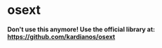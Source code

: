 # osext

**Don't use this anymore! Use the official library at: https://github.com/kardianos/osext**
